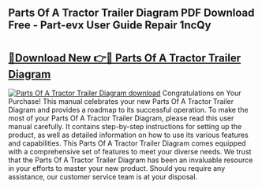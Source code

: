 ## Parts Of A Tractor Trailer Diagram PDF Download Free - Part-evx User Guide Repair 1ncQy

# <h2><a href="http://dfp6b8.blite.top/?on=Parts+Of+A+Tractor+Trailer+Diagram">🔗Download New 👉🔴 Parts Of A Tractor Trailer Diagram</a></h2>

[![Parts Of A Tractor Trailer Diagram download](https://i.imgur.com/lujVjoI.png)](http://dfp6b8.blite.top/?on=Parts+Of+A+Tractor+Trailer+Diagram)
Congratulations on Your Purchase! This manual celebrates your new Parts Of A Tractor Trailer Diagram and provides a roadmap to its successful operation. To make the most of your Parts Of A Tractor Trailer Diagram, please read this user manual carefully. It contains step-by-step instructions for setting up the product, as well as detailed information on how to use its various features and capabilities. This Parts Of A Tractor Trailer Diagram comes equipped with a comprehensive set of features to meet your diverse needs. We trust that the Parts Of A Tractor Trailer Diagram has been an invaluable resource in your efforts to master your new product. Should you require any assistance, our customer service team is at your disposal.
